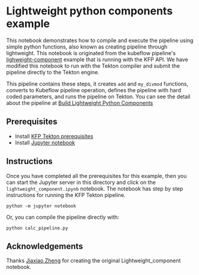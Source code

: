 # Lightweight python components example
This notebook demonstrates how to compile and execute the pipeline using simple python functions, also known as creating pipeline through lightweight. This notebook is originated from the kubeflow pipeline's [lighweight-component](https://github.com/kubeflow/pipelines/tree/master/samples/core/lightweight_component) example that is running with the KFP API. We have modified this notebook to run with the Tekton compiler and submit the pipeline directly to the Tekton engine.

This pipeline contains these steps, it creates `add` and `my_divmod` functions, converts to Kubeflow pipeline operation, defines the pipeline with hard coded parameters, and runs the pipeline on Tekton. You can see the detail about the pipeline at [Build Lightweight Python Components](https://www.kubeflow.org/docs/pipelines/sdk/lightweight-python-components/)

## Prerequisites
- Install [KFP Tekton prerequisites](/samples/README.md)
- Install [Jupyter notebook](https://jupyter.org/install)

## Instructions

Once you have completed all the prerequisites for this example, then you can start the Jupyter server in this directory and click on the `lightweight_component.ipynb` notebook. The notebook has step by step instructions for running the KFP Tekton pipeline.
```
python -m jupyter notebook
```

Or, you can compile the pipeline directly with:
```
python calc_pipeline.py
```

## Acknowledgements

Thanks [Jiaxiao Zheng](https://github.com/numerology) for creating the original Lightweight_component notebook.
